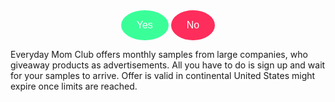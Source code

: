<style>
.yes {
  background-color: #3aff99;
  border: none;
  color: white;
  border-radius: 50%;
  padding: 15px 25px;
  text-align: center;
  font-size: 16px;
  cursor: pointer;
}

.yes:hover {
  background-color: #27dd7f;
}
.no {
  background-color: #ff2d5b;
  border: none;
  color: white;
  border-radius: 50%;
  padding: 15px 25px;
  text-align: center;
  font-size: 16px;
  cursor: pointer;
}

.no:hover {
  background-color: #b21537;
}
</style>
<center><button class="yes"> Yes </button>
<button class="no"> No </button></center>

Everyday Mom Club offers monthly samples from large companies, who giveaway products as advertisements. All you have to do is sign up and wait for your samples to arrive. Offer is valid in continental United States might expire once limits are reached.
